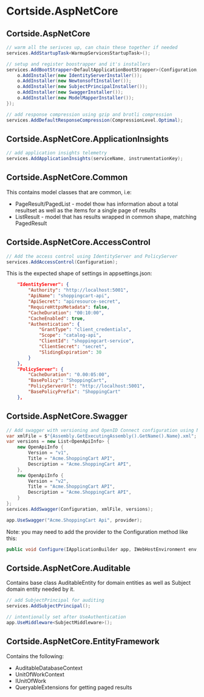 # Cortside.AspNetCore

## Cortside.AspNetCore

```csharp
// warm all the serivces up, can chain these together if needed
services.AddStartupTask<WarmupServicesStartupTask>();
```

```csharp
// setup and register boostrapper and it's installers
services.AddBootStrapper<DefaultApplicationBootStrapper>(Configuration, o => {
    o.AddInstaller(new IdentityServerInstaller());
    o.AddInstaller(new NewtonsoftInstaller());
    o.AddInstaller(new SubjectPrincipalInstaller());
    o.AddInstaller(new SwaggerInstaller());
    o.AddInstaller(new ModelMapperInstaller());
});
```

```csharp
// add response compression using gzip and brotli compression
services.AddDefaultResponseCompression(CompressionLevel.Optimal);
```

## Cortside.AspNetCore.ApplicationInsights

```csharp
// add application insights telemetry
services.AddApplicationInsights(serviceName, instrumentationKey);
```

## Cortside.AspNetCore.Common

This contains model classes that are common, i.e:
* PageResult/PagedList - model thow has information about a total resultset as well as the items for a single page of results 
* ListResult - model that has results wrapped in common shape, matching PagedResult

## Cortside.AspNetCore.AccessControl

```csharp
// Add the access control using IdentityServer and PolicyServer
services.AddAccessControl(Configuration);
```

This is the expected shape of settings in appsettings.json:

```json
    "IdentityServer": {
        "Authority": "http://localhost:5001",
        "ApiName": "shoppingcart-api",
        "ApiSecret": "apiresource-secret",
        "RequireHttpsMetadata": false,
        "CacheDuration": "00:10:00",
        "CacheEnabled": true,
        "Authentication": {
            "GrantType": "client_credentials",
            "Scope": "catalog-api",
            "ClientId": "shoppingcart-service",
            "ClientSecret": "secret",
            "SlidingExpiration": 30
        }
    },
    "PolicyServer": {
        "CacheDuration": "0.00:05:00",
        "BasePolicy": "ShoppingCart",
        "PolicyServerUrl": "http://localhost:5001",
        "BasePolicyPrefix": "ShoppingCart"
    },
```

## Cortside.AspNetCore.Swagger

```csharp
// Add swagger with versioning and OpenID Connect configuration using Newtonsoft
var xmlFile = $"{Assembly.GetExecutingAssembly().GetName().Name}.xml";
var versions = new List<OpenApiInfo> {
    new OpenApiInfo {
        Version = "v1",
        Title = "Acme.ShoppingCart API",
        Description = "Acme.ShoppingCart API",
    },
    new OpenApiInfo {
        Version = "v2",
        Title = "Acme.ShoppingCart API",
        Description = "Acme.ShoppingCart API",
    }
};
services.AddSwagger(Configuration, xmlFile, versions);
```

```csharp
app.UseSwagger("Acme.ShoppingCart Api", provider);
```

Note: you may need to add the provider to the Configuration method like this:

```csharp
public void Configure(IApplicationBuilder app, IWebHostEnvironment env, IApiVersionDescriptionProvider provider)
```


## Cortside.AspNetCore.Auditable

Contains base class AuditableEntity for domain entities as well as Subject domain entity needed by it.

```csharp
// add SubjectPrincipal for auditing
services.AddSubjectPrincipal();
```

```csharp
// intentionally set after UseAuthentication
app.UseMiddleware<SubjectMiddleware>();
```

## Cortside.AspNetCore.EntityFramework

Contains the following:

* AuditableDatabaseContext
* UnitOfWorkContext
* IUnitOfWork
* QueryableExtensions for getting paged results
